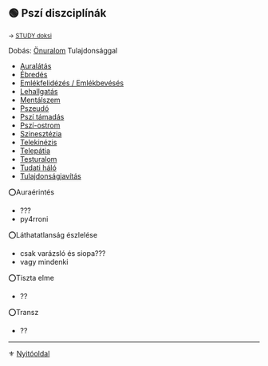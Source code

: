 ## 🟢 Pszí diszciplínák

<sub>→ [STUDY doksi](https://github.com/kaktusztea/km100/wiki/STUDY.pszi.diszciplinak)</sub>

Dobás: [Önuralom](014_01_tulajdonsagok.md#-önuralom-️) Tulajdonsággal

- [Auralátás](diszciplinak.pszi/auralatas.md)
- [Ébredés](diszciplinak.pszi/ebredes.md)
- [Emlékfelidézés / Emlékbevésés](diszciplinak.pszi/emlekfelidezes_beveses.md)
- [Lehallgatás](diszciplinak.pszi/lehallgatas.md)
- [Mentálszem](diszciplinak.pszi/mentalszem.md)
- [Pszeudó](diszciplinak.pszi/pszeudo.md)
- [Pszí támadás](diszciplinak.pszi/pszi_tamadas.md)
- [Pszí-ostrom](diszciplinak.pszi/pszi-ostrom.md)
- [Szinesztézia](diszciplinak.pszi/szinesztezia.md)
- [Telekinézis](diszciplinak.pszi/telekinezis.md)
- [Telepátia](diszciplinak.pszi/telepatia.md)
- [Testuralom](diszciplinak.slan/testuralom.md)
- [Tudati háló](diszciplinak.pszi/tudati_halo.md)
- [Tulajdonságjavítás](diszciplinak.slan/tulajdonsagjavitas.md)

⭕Auraérintés
- ???
- py4rroni

⭕Láthatatlanság észlelése
- csak varázsló és siopa???
- vagy mindenki

⭕Tiszta elme
- ??

⭕Transz
- ??

---

⚜️ [Nyitóoldal](start.md#8-psz%C3%AD)
